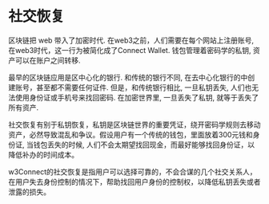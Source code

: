 # 社交恢复

区块链把 web 带入了加密时代. 在web3之前，人们需要在每个网站上注册账号, 在web3时代，这一行为被简化成了Connect Wallet. 钱包管理着密码学的私钥, 资产可以在账户之间转移.

最早的区块链应用是区中心化的银行. 和传统的银行不同, 在去中心化银行的中创建账号，甚至都不需要任何证件. 但是，和传统银行相比, 一旦私钥丢失, 人们也无法使用身份证或手机号来找回密码. 在加密世界里, 一旦丢失了私钥, 就等于丢失了所有资产.



社交恢复有别于私钥恢复，私钥是区块链世界的重要凭证，绕开密码学规则去移动资产，必然导致混乱和争议。假设用户有一个传统的钱包，里面放着300元钱和身份证, 当钱包丢失的时候, 人们不会太期望找回现金，而最好能够找回身份证，以降低补办的时间成本。

w3Connect的社交恢复是指用户可以选择可靠的，不会合谋的几个社交关系人，在用户失去身份控制的情况下，帮助找回用户身份的控制权，以降低私钥丢失或者泄露的损失。
